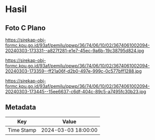 # Hasil

## Foto C Plano

https://sirekap-obj-formc.kpu.go.id/93af/pemilu/ppwp/36/74/06/10/02/3674061002094-20240303-173331--a827f281-e1e7-45ec-9a6b-19c38795d824.jpg

https://sirekap-obj-formc.kpu.go.id/93af/pemilu/ppwp/36/74/06/10/02/3674061002094-20240303-173359--ff21a06f-d2b0-497e-999c-0c577bff1288.jpg

https://sirekap-obj-formc.kpu.go.id/93af/pemilu/ppwp/36/74/06/10/02/3674061002094-20240303-173445--15ee6637-c6df-404c-89c5-a7495fc30b23.jpg


## Metadata

| Key        | Value               |
| ---------- | ------------------- |
| Time Stamp | 2024-03-03 18:00:00 |



